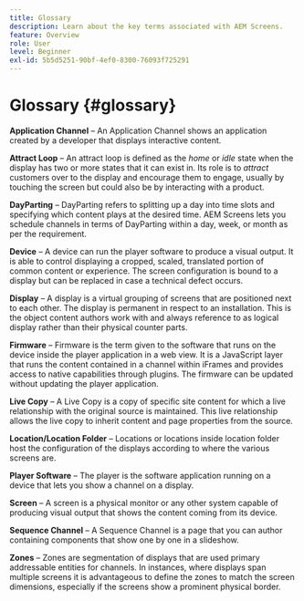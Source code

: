 ```yaml
---
title: Glossary
description: Learn about the key terms associated with AEM Screens.
feature: Overview
role: User
level: Beginner
exl-id: 5b5d5251-90bf-4ef0-8300-76093f725291
---
```

# Glossary {#glossary}

**Application Channel** &ndash; An Application Channel shows an application created by a developer that displays interactive content.

**Attract Loop** &ndash; An attract loop is defined as the *home* or *idle* state when the display has two or more states that it can exist in. Its role is to *attract* customers over to the display and encourage them to engage, usually by touching the screen but could also be by interacting with a product.

**DayParting** &ndash; DayParting refers to splitting up a day into time slots and specifying which content plays at the desired time. AEM Screens lets you schedule channels in terms of DayParting within a day, week, or month as per the requirement.

**Device** &ndash; A device can run the player software to produce a visual output. It is able to control displaying a cropped, scaled, translated portion of common content or experience. The screen configuration is bound to a display but can be replaced in case a technical defect occurs.

**Display** &ndash; A display is a virtual grouping of screens that are positioned next to each other. The display is permanent in respect to an installation. This is the object content authors work with and always reference to as logical display rather than their physical counter parts.

**Firmware** &ndash; Firmware is the term given to the software that runs on the device inside the player application in a web view. It is a JavaScript layer that runs the content contained in a channel within iFrames and provides access to native capabilities through plugins. The firmware can be updated without updating the player application.

**Live Copy** &ndash; A Live Copy is a copy of specific site content for which a live relationship with the original source is maintained. This live relationship allows the live copy to inherit content and page properties from the source.

**Location/Location Folder** &ndash; Locations or locations inside location folder host the configuration of the displays according to where the various screens are.

**Player Software** &ndash; The player is the software application running on a device that lets you show a channel on a display.

**Screen** &ndash; A screen is a physical monitor or any other system capable of producing visual output that shows the content coming from its device.

**Sequence Channel** &ndash; A Sequence Channel is a page that you can author containing components that show one by one in a slideshow.

**Zones** &ndash; Zones are segmentation of displays that are used primary addressable entities for channels. In instances, where displays span multiple screens it is advantageous to define the zones to match the screen dimensions, especially if the screens show a prominent physical border.
